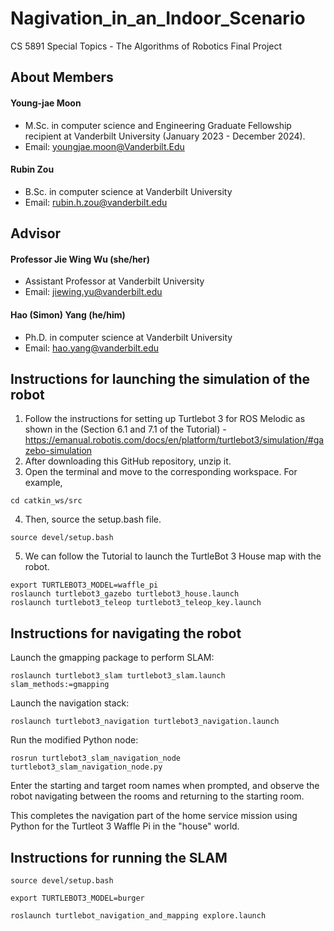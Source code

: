 # Nagivation_in_an_Indoor_Scenario
CS 5891 Special Topics - The Algorithms of Robotics Final Project

## About Members 

#### Young-jae Moon
* M.Sc. in computer science and Engineering Graduate Fellowship recipient at Vanderbilt University (January 2023 - December 2024).
* Email: youngjae.moon@Vanderbilt.Edu

#### Rubin Zou
* B.Sc. in computer science at Vanderbilt University
* Email: rubin.h.zou@vanderbilt.edu

## Advisor

#### Professor Jie Wing Wu (she/her)
* Assistant Professor at Vanderbilt University
* Email: jiewing.yu@vanderbilt.edu

#### Hao (Simon) Yang (he/him)
* Ph.D. in computer science at Vanderbilt University
* Email: hao.yang@vanderbilt.edu

## Instructions for launching the simulation of the robot

1. Follow the instructions for setting up Turtlebot 3 for ROS Melodic as shown in the (Section 6.1 and 7.1 of the Tutorial) - https://emanual.robotis.com/docs/en/platform/turtlebot3/simulation/#gazebo-simulation 
2. After downloading this GitHub repository, unzip it.
3. Open the terminal and move to the corresponding workspace. For example,
```
cd catkin_ws/src
```

4. Then, source the setup.bash file.
```
source devel/setup.bash
```

5. We can follow the Tutorial to launch the TurtleBot 3 House map with the robot.
```
export TURTLEBOT3_MODEL=waffle_pi
roslaunch turtlebot3_gazebo turtlebot3_house.launch
roslaunch turtlebot3_teleop turtlebot3_teleop_key.launch
```

## Instructions for navigating the robot
Launch the gmapping package to perform SLAM:
```
roslaunch turtlebot3_slam turtlebot3_slam.launch slam_methods:=gmapping
```
Launch the navigation stack:
```
roslaunch turtlebot3_navigation turtlebot3_navigation.launch
```

Run the modified Python node:
```
rosrun turtlebot3_slam_navigation_node turtlebot3_slam_navigation_node.py
```

Enter the starting and target room names when prompted, and observe the robot navigating between the rooms and returning to the starting room.

This completes the navigation part of the home service mission using Python for the Turtleot 3 Waffle Pi in the "house" world.

## Instructions for running the SLAM

```
source devel/setup.bash
```
```
export TURTLEBOT3_MODEL=burger
```
```
roslaunch turtlebot_navigation_and_mapping explore.launch
```
